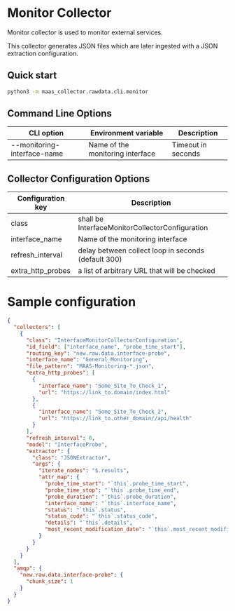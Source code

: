 # Monitor Collector

Monitor collector is used to monitor external services.

This collector generates JSON files which are later ingested with a JSON extraction configuration.

## Quick start

```bash
python3 -m maas_collector.rawdata.cli.monitor
```

## Command Line Options

| CLI option                  | Environment variable             | Description        |
| --------------------------- | -------------------------------- | ------------------ |
| --monitoring-interface-name | Name of the monitoring interface | Timeout in seconds |

## Collector Configuration Options

| Configuration key | Description                                         |
| ----------------- | --------------------------------------------------- |
| class             | shall be InterfaceMonitorCollectorConfiguration     |
| interface_name    | Name of the monitoring interface                    |
| refresh_interval  | delay between collect loop in seconds (default 300) |
| extra_http_probes | a list of arbitrary URL that will be checked        |

# Sample configuration

```json
{
  "collectors": [
    {
      "class": "InterfaceMonitorCollectorConfiguration",
      "id_field": ["interface_name", "probe_time_start"],
      "routing_key": "new.raw.data.interface-probe",
      "interface_name": "General_Monitoring",
      "file_pattern": "MAAS-Monitoring-*.json",
      "extra_http_probes": [
        {
          "interface_name": "Some_Site_To_Check_1",
          "url": "https://link_to.domain/index.html"
        },
        {
          "interface_name": "Some_Site_To_Check_2",
          "url": "https://link_to.other_domain//api/health"
        }
      ],
      "refresh_interval": 0,
      "model": "InterfaceProbe",
      "extractor": {
        "class": "JSONExtractor",
        "args": {
          "iterate_nodes": "$.results",
          "attr_map": {
            "probe_time_start": "`this`.probe_time_start",
            "probe_time_stop": "`this`.probe_time_end",
            "probe_duration": "`this`.probe_duration",
            "interface_name": "`this`.interface_name",
            "status": "`this`.status",
            "status_code": "`this`.status_code",
            "details": "`this`.details",
            "most_recent_modification_date": "`this`.most_recent_modification_date"
          }
        }
      }
    }
  ],
  "amqp": {
    "new.raw.data.interface-probe": {
      "chunk_size": 1
    }
  }
}
```
